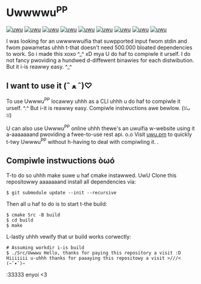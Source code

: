 # Uwwwwu<sup>PP</sup>

[![uwu](https://img.shields.io/badge/uwu'd%3F-yes-AA44AA)](https://github.com/uwwwuPP/UwwwuPP)
[![uwu](https://img.shields.io/badge/cute%3f-definitely!-44AAFA)](https://github.com/uwwwuPP/UwwwuPP)
[![uwu](https://img.shields.io/badge/nyecessawy%3f-you%20bet!-AAAA44)](https://github.com/uwwwuPP/UwwwuPP)
[![uwu](https://img.shields.io/badge/license-BSD%202%20Clause-44AA44)](https://github.com/uwwwuPP/UwwwuPP)
[![uwu](https://img.shields.io/badge/test%20cuvwage-some-44AA44)](https://github.com/uwwwuPP/UwwwuPP)
[![uwu](https://img.shields.io/badge/downloads-%3E1-AA44AA)](https://github.com/uwwwuPP/UwwwuPP/releases)
[![uwu](https://img.shields.io/badge/pwatform-evewytwing%20twat%20runs%20cmake-00589D)](https://github.com/uwwwuPP/UwwwuPP)
[![uwu](https://img.shields.io/badge/eviw%20pwopwietawy%20softwawe%3f-nyeva%20eva-44AAFA)](https://github.com/uwwwuPP/UwwwuPP)
[![uwu](https://img.shields.io/badge/badges%3f-all%20of%20twem-AA44AA)](https://github.com/uwwwuPP/UwwwuPP)

I was looking for an uwwwwwuifia that suwpported input fwom stdin and fwom pawametas uhhh t-that doesn't need 500.000 bloated dependencies to work.
So i made this xoxo ^\_^ xD mya
U do haf to compiwle it urself. I do not fancy pwoviding a hundwed d-diffewent binawies for each distwibution. But it i-is reawwy easy. ^\_^

## I want to use it (ˆ ﻌ ˆ)♡
To use Uwwwu<sup>PP</sup> locawwy uhhh as a CLI uhhh u do haf to compiwle it urself. ^.^
But i-it is reawwy easy. Compiwle instwuctions awe bewlow. (ꈍᴗꈍ)

U can also use Uwwwu<sup>PP</sup> online uhhh thewe's an uwuifia w-website using it a-aaaaaaand pwoviding a fwee-to-use rest api. o.o
Visit [uwu.pm](https://uwu.pm) to quickly t-twy Uwwwu<sup>PP</sup> without h-having to deal with compiwling it. *.*

## Compiwle instwuctions òωó
T-to do so uhhh make suwe u haf cmake instawwed. UwU
Clone this repositowwy aaaaaaand install all dependencies via:
```
$ git submodule update --init --recursive
```

Then all u haf to do is to start t-the build:
```
$ cmake Src -B build
$ cd build
$ make
```

L-lastly uhhh vewify that ur build works corwectly:
```
# Assuming workdir i-is build
$ ./Src/Uwwwu Hello, thanks for paying this repository a visit :D
Hiiiiiii u-uhhh thanks for paaaying this repositowy a visit >///< (~˘▾˘)~
```

:33333 enyoi <3

